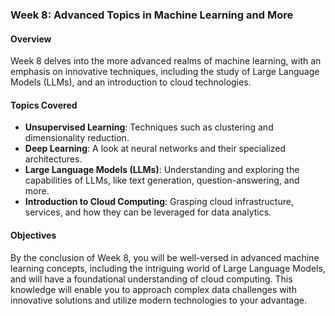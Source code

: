 ### Week 8: Advanced Topics in Machine Learning and More

#### Overview
Week 8 delves into the more advanced realms of machine learning, with an emphasis on innovative techniques, including the study of Large Language Models (LLMs), and an introduction to cloud technologies.

#### Topics Covered
- **Unsupervised Learning**: Techniques such as clustering and dimensionality reduction.
- **Deep Learning**: A look at neural networks and their specialized architectures.
- **Large Language Models (LLMs)**: Understanding and exploring the capabilities of LLMs, like text generation, question-answering, and more.
- **Introduction to Cloud Computing**: Grasping cloud infrastructure, services, and how they can be leveraged for data analytics.


#### Objectives
By the conclusion of Week 8, you will be well-versed in advanced machine learning concepts, including the intriguing world of Large Language Models, and will have a foundational understanding of cloud computing. This knowledge will enable you to approach complex data challenges with innovative solutions and utilize modern technologies to your advantage.
